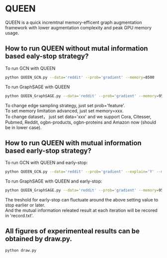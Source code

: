 # QUEEN

QUEEN is a quick incremtnal memory-efficent graph augmentation framework with lower augmentation complexity and peak GPU memory usage.

## How to run QUEEN without mutal information based ealy-stop strategy?

To run GCN with QUEEN

```bash
python QUEEN_GCN.py --data='reddit' --prob='gradient' --memory=8500
```

To run GraphSAGE with QUEEN

```bash
python QUEEN_GraphSAGE.py --data='reddit' --prob='gradient' --memory=9500
```

To change edge sampling strategy, just set prob='feature'.  
To set memory limitation advanced, just set memory=xxx.  
To change dataset， just set data='xxx' and we support Cora, Citesser, Pubmed, Reddit, ogbn-products, ogbn-proteins and Amazon now (should be in lower case).

## How to run QUEEN with mutual information based early-stop strategy?

To run GCN with QUEEN and early-stop:

```bash
python QUEEN_GCN.py --data='reddit' --prob='gradient' --explain='Y' --memory=8500 --explain='Y' --th=0.11015
```

To run GraphSAGE with QUEEN and early-stop:

```bash
python QUEEN_GraphSAGE.py --data='reddit' --prob='gradient' --memory=9500 --explain='Y' --th=0.11
```

The treshold for early-stop can fluctuate around the above setting value to stop earlier or later.  
And the mutual information releated result at each iteration will be recored in 'record.txt'.

## All figures of experimenteal results can be obtained by draw.py.

```bash
python draw.py
```
